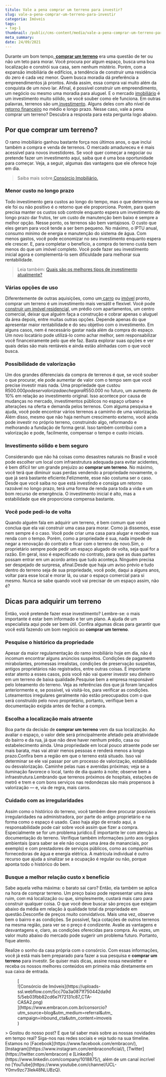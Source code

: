 ```yaml
---
titulo: Vale a pena comprar um terreno para investir?
slug: vale-a-pena-comprar-um-terreno-para-investir
categoria: Imóveis
tags:
- tag-1
thumbnail: /public/cms-content/media/vale-a-pena-comprar-um-terreno-para-investir.jpg
meta_summary: 
date: 24/09/2021
---
```

Durante um bom tempo,[ **comprar um terreno**](https://www.embracon.com.br/blog/comprar-um-terreno-veja-em-quais-situacoes-vale-a-pena) era uma questão de ter ou não um teto para morar. Você procura por algum espaço, busca uma boa localização e constrói sua casa, sem nenhum mistério. Porém, com a expansão imobiliária de edifícios, a tendência de construir uma residência do zero é cada vez menor. Quem busca moradia dá preferência a empreendimentos já prontos. Ainda assim, essa compra vai muito além da conquista de um novo lar. Afinal, é possível construir um empreendimento, um negócio ou mesmo uma moradia para aluguel. E o mercado [imobiliário](https://www.embracon.com.br/blog/por-que-contratar-o-consorcio-imobiliario-embracon) é um investimento muito sólido, se você souber como ele funciona. Em outras palavras, terrenos são um[ investimento](https://www.embracon.com.br/blog/8-motivos-que-comprovam-que-consorcio-e-investimento). Alguns deles com alto nível de [retorno financeiro](https://www.embracon.com.br/blog/conheca-4-opcoes-para-quem-quer-comecar-a-investir) no médio e longo prazo. Nesse caso, vale a pena comprar um terreno? Descubra a resposta para esta pergunta logo abaixo.

Por que comprar um terreno?
---------------------------

O ramo imobiliário ganhou bastante força nos últimos anos, o que inclui também a compra e venda de terrenos. O mercado amadureceu e é mais acessível para novos investidores. Se você quer começar a negociar ou pretende fazer um investimento aqui, saiba que é uma boa oportunidade para começar. Veja, a seguir, algumas das vantagens que ele oferece hoje em dia.

> Saiba mais sobre[ Consórcio Imobiliário.](https://www.embracon.com.br/blog/guia-completo-consorcio-imobiliario)

### Menor custo no longo prazo

Todo investimento gera custos ao longo do tempo, mas o que determina se ele foi ou não positivo é o retorno que ele proporciona. Porém, para quem precisa manter os custos sob controle enquanto espera um investimento de longo prazo dar frutos, ter um custo de manutenção bem baixo é sempre a melhor opção. Nesse ponto, os terrenos são bem vantajosos. O custo que eles geram para você tende a ser bem pequeno. No máximo, o IPTU anual, consumo mínimo de energia e manutenção do sistema de água. Com menos gastos, você pode economizar no seu investimento enquanto espera ele crescer. E, para completar o benefício, a compra do terreno custa bem menos do que um imóvel completo. Você pode fazer seu investimento inicial agora e complementá-lo sem dificuldade para melhorar sua rentabilidade.

> Leia também: [Quais são os melhores tipos de investimento atualmente?](https://www.embracon.com.br/blog/quais-sao-os-melhores-tipos-de-investimentos-atualmente-confira)

### Várias opções de uso

Diferentemente de outras aquisições, como um[ carro](https://www.embracon.com.br/consorcio-de-carros) ou [imóvel](https://www.embracon.com.br/consorcio-de-imoveis) pronto, comprar um terreno é um investimento mais versátil e flexível. Você pode[ construir um imóvel residencial,](https://www.embracon.com.br/blog/5-coisas-que-voce-precisa-saber-para-construir-uma-casa) um prédio com apartamentos, um centro comercial, deixar que alguém faça a construção e cobrar apenas o aluguel da área depois, entre muitas outras opções. Depende apenas do que apresentar maior rentabilidade e do seu objetivo com o investimento. Em alguns casos, nem é necessário gastar nada além da compra do espaço. Um novo locatário pode utilizá-lo como achar melhor, sem responsabilizar você financeiramente pelo que ele faz. Basta explorar suas opções e ver quais delas são mais rentáveis e ainda estão alinhadas com o que você busca.

### Possibilidade de valorização

Um dos grandes diferenciais da compra de terrenos é que, se você souber o que procurar, ele pode aumentar de valor com o tempo sem que você precise investir mais nada. Uma propriedade que custou R$500.000 pode ser valorizada e chegar a R$550.000 no futuro, um aumento de 10% em relação ao investimento original. Isso acontece por causa de mudanças no mercado, investimentos públicos no espaço urbano e alterações na oferta e demanda pelos terrenos. Com alguma pesquisa e ajuda, você pode encontrar vários terrenos a caminho de uma valorização. Além disso, mesmo que não haja nenhum crescimento externo, você ainda pode investir no próprio terreno, construindo algo, reformando e melhorando a fundação de forma geral. Isso também contribui com a valorização e pode, facilmente, compensar o tempo e custo iniciais.

### Investimento sólido e bem seguro

Considerando que não há coisas como desastres naturais no Brasil e você pode escolher um local com infraestrutura adequada para evitar acidentes, é bem difícil ter um grande prejuízo ao **comprar um terreno**. No máximo, você terá que diminuir suas perdas vendendo a propriedade novamente, o que já será bastante eficiente.Felizmente, esse não costuma ser o caso. Desde que você saiba no que está investindo e consiga um retorno razoável no longo prazo, terá uma forma de renda para toda a vida e um bom recurso de emergência. O investimento inicial é alto, mas a estabilidade que ele proporciona compensa bastante.

### Você pode pedi-lo de volta

Quando alguém fala em adquirir um terreno, é bem comum que você conclua que ela vai construir uma casa para morar. Como já dissemos, esse nem sempre é o caso. Você pode criar uma casa para alugar e receber sua renda com o tempo. Porém, como a propriedade é sua, nada impede de negar a renovação do contrato e ficar com o terreno de novo.Sim, o proprietário sempre pode pedir um espaço alugado de volta, seja qual for a razão. Em geral, isso é especificado no contrato, para que as duas partes possam entrar em um acordo antes que tudo aconteça. Ninguém precisa ser despejado de surpresa, afinal.Desde que haja um aviso prévio e tudo dentro do terreno seja de sua propriedade, você pode, daqui a alguns anos, voltar para esse local e morar lá, ou usar o espaço comercial para si mesmo. Nunca se sabe quando você vai precisar de um espaço assim, não é?

Dicas para adquirir um terreno
------------------------------

Então, você pretende fazer esse investimento? Lembre-se: o mais importante é estar bem informado e ter um plano. A ajuda de um especialista aqui pode ser bem útil. Confira algumas dicas para garantir que você está fazendo um bom negócio ao **comprar um terreno**.

### Pesquise o histórico da propriedade

Apesar da maior regulamentação do ramo imobiliário hoje em dia, não é incomum encontrar alguns anúncios suspeitos. Condições de pagamento mirabolantes, promessas irrealistas, condições de preservação suspeitas, antigos proprietários não registrados, entre outras coisas. É importante estar atento a esses casos, pois você não vai querer investir seu dinheiro em um terreno de baixa qualidade.Pesquise bem a empresa responsável pelo loteamento do terreno. Veja as referências dos que já foram lançados anteriormente e, se possível, vá visitá-los, para verificar as condições. Loteamentos irregulares geralmente não estão preocupados com o que será construído pelo novo proprietário, portanto, verifique bem a documentação exigida antes de fechar a compra.

### Escolha a localização mais atraente

Boa parte da decisão de **comprar um terreno** vem da sua localização. Ao avaliar o espaço, o valor dele será principalmente afetado pela atratividade do bairro e da rua, já que não deve haver nenhum prédio, casa ou estabelecimento ainda. Uma propriedade em local pouco atraente pode ser mais barata, mas vai atrair menos pessoas e renderá menos a longo prazo.Confira bem a região em que o terreno está situado. Isso vai determinar se ele vai passar por um processo de valorização, estabilidade ou desvalorização. Caminhe pelas ruas e avenidas próximas; veja se a iluminação favorece o local, tanto de dia quanto à noite; observe bem a infraestrutura.Lembrando que terrenos próximos de hospitais, estações de metrô e trem e com bons serviços nas redondezas são mais propensos à valorização — e, via de regra, mais caros.

### Cuidado com as irregularidades

Assim como o histórico do terreno, você também deve procurar possíveis irregularidades na administradora, por parte do antigo proprietário e na forma como o espaço é usado. Caso haja algo de errado aqui, a responsabilidade pode cair sobre você assim que fizer a compra. Especialmente se for um problema jurídico.É importante ler com atenção a documentação do terreno. Verifique também informações junto aos órgãos ambientais (para saber se ele não ocupa uma área de mananciais, por exemplo) e com prestadores de serviços públicos, como as companhias fornecedoras de água e energia elétrica. A matrícula individual é outro recurso que ajuda a sinalizar se a ocupação é regular ou não, porque aponta todo o histórico do bem.

### Busque a melhor relação custo x benefício

Sabe aquela velha máxima: o barato sai caro? Então, ela também se aplica na hora de comprar terreno. Um preço baixo pode representar uma área ruim, com má localização ou que, simplesmente, custará mais caro para construir qualquer coisa. O que você deve buscar são preços que estejam abaixo da média em relação à qualidade total da propriedade em questão.Desconfie de preços muito convidativos. Mais uma vez, observe bem o bairro e as condições. Se possível, faça cotações de outros terrenos na mesma região, para ver se o preço é condizente. Avalie as vantagens e desvantagens e, claro, as condições oferecidas para compra. Às vezes, um valor muito abaixo do mercado pode sugerir um problema futuro. Portanto, fique atento.

Realize o sonho da casa própria com o consórcio. Com essas informações, você já está mais bem preparado para fazer a sua pesquisa e **comprar um terreno** para investir. Se quiser mais dicas, assine nossa newsletter e receba os nossos melhores conteúdos em primeira mão diretamente em sua caixa de entrada.

<figure class="w-richtext-figure-type-image w-richtext-align-center" style="max-width:310px">[<div>![Consórcio de Imóveis](https://uploads-ssl.webflow.com/5cc70a3a0871f750442da9d5/5eb03fbb82cd6e7f72131c87_CTA-CASA2.png)</div>](https://www.embracon.com.br/consorcio?utm_source=blog&utm_medium=referral&utm_campaign=inbound_cta&utm_content=imoveis)</figure>> Gostou do nosso post? E que tal saber mais sobre as nossas novidades em tempo real? Siga-nos nas redes sociais e veja tudo na sua timeline. Estamos no [Facebook](https://www.facebook.com/embracon/), [Instagram](https://www.instagram.com/embraconoficial/), [Twitter](https://twitter.com/embracon) e [LinkedIn](https://www.linkedin.com/company/1018875/), além de um canal incrível no [YouTube](https://www.youtube.com/channel/UCL-Y0mv9zc73Iek48NLUBzQ).

‍
